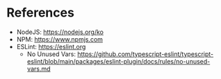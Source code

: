 # References

- NodeJS: https://nodejs.org/ko
- NPM: https://www.npmjs.com
- ESLint: https://eslint.org
  - No Unused Vars: https://github.com/typescript-eslint/typescript-eslint/blob/main/packages/eslint-plugin/docs/rules/no-unused-vars.md
